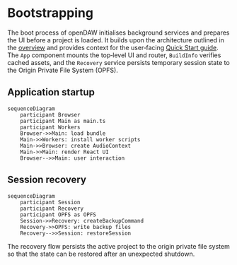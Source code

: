 # Bootstrapping

The boot process of openDAW initialises background services and prepares
the UI before a project is loaded. It builds upon the architecture
outlined in the [overview](./overview.md) and provides context for the
user‑facing [Quick Start guide](../../docs-user/quick-start.md). The
`App` component mounts the top‑level UI and router, `BuildInfo` verifies
cached assets, and the `Recovery` service persists temporary session
state to the Origin Private File System (OPFS).

## Application startup

```mermaid
sequenceDiagram
    participant Browser
    participant Main as main.ts
    participant Workers
    Browser->>Main: load bundle
    Main->>Workers: install worker scripts
    Main->>Browser: create AudioContext
    Main->>Main: render React UI
    Browser-->>Main: user interaction
```

## Session recovery

```mermaid
sequenceDiagram
    participant Session
    participant Recovery
    participant OPFS as OPFS
    Session->>Recovery: createBackupCommand
    Recovery->>OPFS: write backup files
    Recovery-->>Session: restoreSession
```

The recovery flow persists the active project to the origin private file
system so that the state can be restored after an unexpected shutdown.
